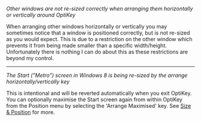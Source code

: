 *Other windows are not re-sized correctly when arranging them horizontally or vertically around OptiKey*

When arranging other windows horizontally or vertically you may sometimes notice that a window is positioned correctly, but is not re-sized as you would expect. This is due to a restriction on the other window which prevents it from being made smaller than a specific width/height. Unfortunately there is nothing I can do about this as these restrictions are beyond my control.

---

*The Start ("Metro") screen in Windows 8 is being re-sized by the arrange horizontally/vertically key*

This is intentional and will be reverted automatically when you exit OptiKey. You can optionally maximise the Start screen again from within OptiKey from the Position menu by selecting the 'Arrange Maximised' key. See [Size & Position](https://github.com/JuliusSweetland/OptiKey/wiki/Size-&-position) for more.